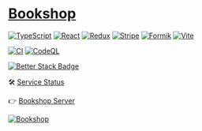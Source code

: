 # [Bookshop](https://book-shop.pages.dev/)

[![TypeScript](https://img.shields.io/badge/TypeScript-3178C6?logo=typescript&logoColor=fff)](https://www.typescriptlang.org/)
[![React](https://img.shields.io/badge/React-grey?logo=react)](https://reactjs.org/)
[![Redux](https://img.shields.io/badge/Redux-764ABC?logo=redux)](https://redux.js.org/)
[![Stripe](https://img.shields.io/badge/Stripe-008CDD?logo=stripe&logoColor=fff)](https://stripe.com/)
[![Formik](https://img.shields.io/badge/Formik-2563EB?logo=formik&logoColor=fff)](https://formik.org/)
[![Vite](https://img.shields.io/badge/Vite-646CFF?logo=vite&logoColor=fff)](https://vitejs.dev/)

[![CI](https://github.com/attila-huszar/bookshop-client/actions/workflows/node.js.yml/badge.svg)](https://github.com/attila-huszar/bookshop-client/actions/workflows/node.js.yml)
[![CodeQL](https://github.com/attila-huszar/bookshop-client/actions/workflows/github-code-scanning/codeql/badge.svg)](https://github.com/attila-huszar/bookshop-client/actions/workflows/github-code-scanning/codeql)

[![Better Stack Badge](https://uptime.betterstack.com/status-badges/v2/monitor/1vrpa.svg)](https://uptime.betterstack.com/?utm_source=status_badge)

🛠️ [Service Status](https://bookshop.betteruptime.com/)

👉 [Bookshop Server](https://github.com/attila-huszar/bookshop-server)

[![Bookshop](https://s3.eu-central-1.amazonaws.com/attila.huszar/portfolio/bookshop.webp)](https://book-shop.pages.dev/)
